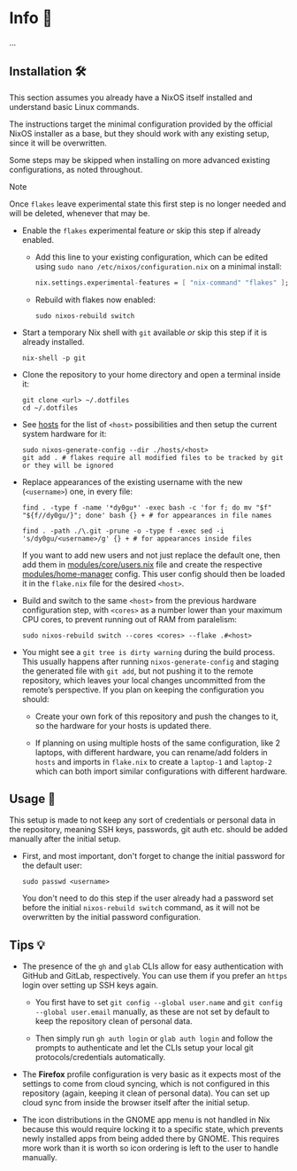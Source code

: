 # Info 📰

...

## Installation 🛠️

This section assumes you already have a NixOS itself installed and understand basic Linux commands.

The instructions target the minimal configuration provided by the official NixOS installer as a base, but they should work with any existing setup, since it will be overwritten.

Some steps may be skipped when installing on more advanced existing configurations, as noted throughout.

> [!NOTE]
> Once `flakes` leave experimental state this first step is no longer needed and will be deleted, whenever that may be.

- Enable the `flakes` experimental feature *or* skip this step if already enabled.

  - Add this line to your existing configuration, which can be edited using `sudo nano /etc/nixos/configuration.nix` on a minimal install:

      ```nix
      nix.settings.experimental-features = [ "nix-command" "flakes" ];
      ```

  - Rebuild with flakes now enabled:

     ```shell
     sudo nixos-rebuild switch
     ```

- Start a temporary Nix shell with `git` available *or* skip this step if it is already installed.

   ```shell
   nix-shell -p git
   ```

- Clone the repository to your home directory and open a terminal inside it:

   ```shell
   git clone <url> ~/.dotfiles
   cd ~/.dotfiles
   ```

- See [hosts](./hosts) for the list of `<host>` possibilities and then setup the current system hardware for it:

   ```shell
   sudo nixos-generate-config --dir ./hosts/<host>
   git add . # flakes require all modified files to be tracked by git or they will be ignored
   ```

- Replace appearances of the existing username with the new (`<username>`) one, in every file:

   ```shell
   find . -type f -name '*dy0gu*' -exec bash -c 'for f; do mv "$f" "${f//dy0gu/}"; done' bash {} + # for appearances in file names

   find . -path ./\.git -prune -o -type f -exec sed -i 's/dy0gu/<username>/g' {} + # for appearances inside files
   ```

   If you want to add new users and not just replace the default one, then add them in [modules/core/users.nix](./modules/core/users.nix) file and create the respective [modules/home-manager](./modules/home-manager) config. This user config should then be loaded it in the `flake.nix` file for the desired `<host>`.

- Build and switch to the same `<host>` from the previous hardware configuration step, with `<cores>` as a number lower than your maximum CPU cores, to prevent running out of RAM from paralelism:

   ```shell
   sudo nixos-rebuild switch --cores <cores> --flake .#<host>
   ```

- You might see a `git tree is dirty warning` during the build process. This usually happens after running `nixos-generate-config` and staging the generated file with `git add`, but not pushing it to the remote repository, which leaves your local changes uncommitted from the remote’s perspective. If you plan on keeping the configuration you should:

  - Create your own fork of this repository and push the changes to it, so the hardware for your hosts is updated there.

  - If planning on using multiple hosts of the same configuration, like 2 laptops, with different hardware, you can rename/add folders in `hosts` and imports in `flake.nix` to create a `laptop-1` and `laptop-2` which can both import similar configurations with different hardware.

## Usage 🚀

This setup is made to not keep any sort of credentials or personal data in the repository, meaning SSH keys, passwords, git auth etc. should be added manually after the initial setup.

- First, and most important, don't forget to change the initial password for the default user:

   ```shell
   sudo passwd <username>
   ```

   You don't need to do this step if the user already had a password set before the initial `nixos-rebuild switch` command, as it will not be overwritten by the initial password configuration.

## Tips 💡

- The presence of the `gh` and `glab` CLIs allow for easy authentication with GitHub and GitLab, respectively. You can use them if you prefer an `https` login over setting up SSH keys again.

  - You first have to set `git config --global user.name` and `git config --global user.email` manually, as these are not set by default to keep the repository clean of personal data.

  - Then simply run `gh auth login` or `glab auth login` and follow the prompts to authenticate and let the CLIs setup your local git protocols/credentials automatically.

- The **Firefox** profile configuration is very basic as it expects most of the settings to come from cloud syncing, which is not configured in this repository (again, keeping it clean of personal data). You can set up cloud sync from inside the browser itself after the initial setup.

- The icon distributions in the GNOME app menu is not handled in Nix because this would require locking it to a specific state, which prevents newly installed apps from being added there by GNOME. This requires more work than it is worth so icon ordering is left to the user to handle manually.
